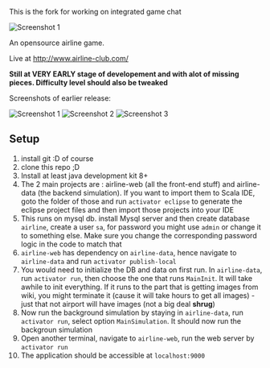 This is the fork for working on integrated game chat

![Screenshot 1](https://i.imgur.com/kH3cGPA.png)

An opensource airline game. 

Live at http://www.airline-club.com/

**Still at VERY EARLY stage of developement and with alot of missing pieces. Difficulty level should also be tweaked**

Screenshots of earlier release:

![Screenshot 1](https://www.dropbox.com/s/gupwrnf0wcu4muu/screeshot-1.png?raw=1)
![Screenshot 2](https://www.dropbox.com/s/akfrkwhhjku629s/screeshot-2.png?raw=1)
![Screenshot 3](https://www.dropbox.com/s/q89s3gsdaftz9q7/screeshot-3.png?raw=1)



## Setup
1. install git :D of course
2. clone this repo ;D
3. Install at least java development kit 8+
4. The 2 main projects are : airline-web (all the front-end stuff) and airline-data (the backend simulation). If you want to import them to Scala IDE, goto the folder of those and run `activator eclipse` to generate the eclipse project files and then import those projects into your IDE
5. This runs on mysql db. install Mysql server and then create database `airline`, create a user `sa`, for password you might use `admin` or change it to something else. Make sure you change the corresponding password logic in the code to match that
6. `airline-web` has dependency on `airline-data`, hence navigate to `airline-data` and run `activator publish-local`
7. You would need to initialize the DB and data on first run. In `airline-data`, run `activator run`, then choose the one that runs `MainInit`. It will take awhile to init everything. If it runs to the part that is getting images from wiki, you might terminate it (cause it will take hours to get all images) - just that not airport will have images (not a big deal **shrug**)
8. Now run the background simulation by staying in `airline-data`, run `activator run`, select option `MainSimulation`. It should now run the backgroun simulation
9. Open another terminal, navigate to `airline-web`, run the web server by `activator run`
10. The application should be accessible at `localhost:9000`


